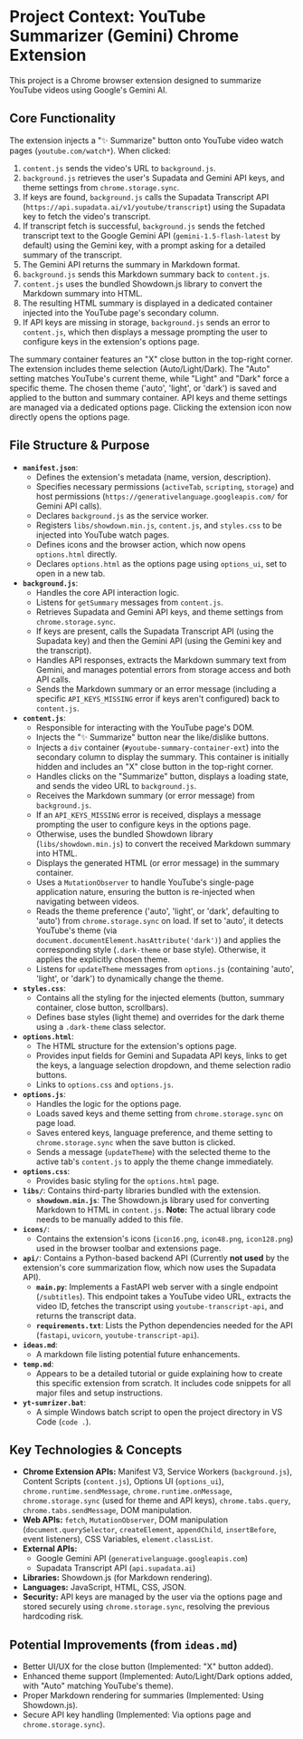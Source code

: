 # Project Context: YouTube Summarizer (Gemini) Chrome Extension

This project is a Chrome browser extension designed to summarize YouTube videos using Google's Gemini AI.

## Core Functionality

The extension injects a "✨ Summarize" button onto YouTube video watch pages (`youtube.com/watch*`). When clicked:

1.  `content.js` sends the video's URL to `background.js`.
2.  `background.js` retrieves the user's Supadata and Gemini API keys, and theme settings from `chrome.storage.sync`.
3.  If keys are found, `background.js` calls the Supadata Transcript API (`https://api.supadata.ai/v1/youtube/transcript`) using the Supadata key to fetch the video's transcript.
4.  If transcript fetch is successful, `background.js` sends the fetched transcript text to the Google Gemini API (`gemini-1.5-flash-latest` by default) using the Gemini key, with a prompt asking for a detailed summary of the transcript.
5.  The Gemini API returns the summary in Markdown format.
6.  `background.js` sends this Markdown summary back to `content.js`.
7.  `content.js` uses the bundled Showdown.js library to convert the Markdown summary into HTML.
8.  The resulting HTML summary is displayed in a dedicated container injected into the YouTube page's secondary column.
9.  If API keys are missing in storage, `background.js` sends an error to `content.js`, which then displays a message prompting the user to configure keys in the extension's options page.

The summary container features an "X" close button in the top-right corner. The extension includes theme selection (Auto/Light/Dark). The "Auto" setting matches YouTube's current theme, while "Light" and "Dark" force a specific theme. The chosen theme ('auto', 'light', or 'dark') is saved and applied to the button and summary container. API keys and theme settings are managed via a dedicated options page. Clicking the extension icon now directly opens the options page.

## File Structure & Purpose

*   **`manifest.json`**:
    *   Defines the extension's metadata (name, version, description).
    *   Specifies necessary permissions (`activeTab`, `scripting`, `storage`) and host permissions (`https://generativelanguage.googleapis.com/` for Gemini API calls).
    *   Declares `background.js` as the service worker.
    *   Registers `libs/showdown.min.js`, `content.js`, and `styles.css` to be injected into YouTube watch pages.
    *   Defines icons and the browser action, which now opens `options.html` directly.
    *   Declares `options.html` as the options page using `options_ui`, set to open in a new tab.
*   **`background.js`**:
    *   Handles the core API interaction logic.
    *   Listens for `getSummary` messages from `content.js`.
    *   Retrieves Supadata and Gemini API keys, and theme settings from `chrome.storage.sync`.
    *   If keys are present, calls the Supadata Transcript API (using the Supadata key) and then the Gemini API (using the Gemini key and the transcript).
    *   Handles API responses, extracts the Markdown summary text from Gemini, and manages potential errors from storage access and both API calls.
    *   Sends the Markdown summary or an error message (including a specific `API_KEYS_MISSING` error if keys aren't configured) back to `content.js`.
*   **`content.js`**:
    *   Responsible for interacting with the YouTube page's DOM.
    *   Injects the "✨ Summarize" button near the like/dislike buttons.
    *   Injects a `div` container (`#youtube-summary-container-ext`) into the secondary column to display the summary. This container is initially hidden and includes an "X" close button in the top-right corner.
    *   Handles clicks on the "Summarize" button, displays a loading state, and sends the video URL to `background.js`.
    *   Receives the Markdown summary (or error message) from `background.js`.
    *   If an `API_KEYS_MISSING` error is received, displays a message prompting the user to configure keys in the options page.
    *   Otherwise, uses the bundled Showdown library (`libs/showdown.min.js`) to convert the received Markdown summary into HTML.
    *   Displays the generated HTML (or error message) in the summary container.
    *   Uses a `MutationObserver` to handle YouTube's single-page application nature, ensuring the button is re-injected when navigating between videos.
    *   Reads the theme preference ('auto', 'light', or 'dark', defaulting to 'auto') from `chrome.storage.sync` on load. If set to 'auto', it detects YouTube's theme (via `document.documentElement.hasAttribute('dark')`) and applies the corresponding style (`.dark-theme` or base style). Otherwise, it applies the explicitly chosen theme.
    *   Listens for `updateTheme` messages from `options.js` (containing 'auto', 'light', or 'dark') to dynamically change the theme.
*   **`styles.css`**:
    *   Contains all the styling for the injected elements (button, summary container, close button, scrollbars).
    *   Defines base styles (light theme) and overrides for the dark theme using a `.dark-theme` class selector.
*   **`options.html`**:
    *   The HTML structure for the extension's options page.
    *   Provides input fields for Gemini and Supadata API keys, links to get the keys, a language selection dropdown, and theme selection radio buttons.
    *   Links to `options.css` and `options.js`.
*   **`options.js`**:
    *   Handles the logic for the options page.
    *   Loads saved keys and theme setting from `chrome.storage.sync` on page load.
    *   Saves entered keys, language preference, and theme setting to `chrome.storage.sync` when the save button is clicked.
    *   Sends a message (`updateTheme`) with the selected theme to the active tab's `content.js` to apply the theme change immediately.
*   **`options.css`**:
    *   Provides basic styling for the `options.html` page.
*   **`libs/`**: Contains third-party libraries bundled with the extension.
    *   **`showdown.min.js`**: The Showdown.js library used for converting Markdown to HTML in `content.js`. **Note:** The actual library code needs to be manually added to this file.
*   **`icons/`**:
    *   Contains the extension's icons (`icon16.png`, `icon48.png`, `icon128.png`) used in the browser toolbar and extensions page.
*   **`api/`**: Contains a Python-based backend API (Currently **not used** by the extension's core summarization flow, which now uses the Supadata API).
    *   **`main.py`**: Implements a FastAPI web server with a single endpoint (`/subtitles`). This endpoint takes a YouTube video URL, extracts the video ID, fetches the transcript using `youtube-transcript-api`, and returns the transcript data.
    *   **`requirements.txt`**: Lists the Python dependencies needed for the API (`fastapi`, `uvicorn`, `youtube-transcript-api`).
*   **`ideas.md`**:
    *   A markdown file listing potential future enhancements.
*   **`temp.md`**:
    *   Appears to be a detailed tutorial or guide explaining how to create this specific extension from scratch. It includes code snippets for all major files and setup instructions.
*   **`yt-sumrizer.bat`**:
    *   A simple Windows batch script to open the project directory in VS Code (`code .`).

## Key Technologies & Concepts

*   **Chrome Extension APIs:** Manifest V3, Service Workers (`background.js`), Content Scripts (`content.js`), Options UI (`options_ui`), `chrome.runtime.sendMessage`, `chrome.runtime.onMessage`, `chrome.storage.sync` (used for theme and API keys), `chrome.tabs.query`, `chrome.tabs.sendMessage`, DOM manipulation.
*   **Web APIs:** `fetch`, `MutationObserver`, DOM manipulation (`document.querySelector`, `createElement`, `appendChild`, `insertBefore`, event listeners), CSS Variables, `element.classList`.
*   **External APIs:**
    *   Google Gemini API (`generativelanguage.googleapis.com`)
    *   Supadata Transcript API (`api.supadata.ai`)
*   **Libraries:** Showdown.js (for Markdown rendering).
*   **Languages:** JavaScript, HTML, CSS, JSON.
*   **Security:** API keys are managed by the user via the options page and stored securely using `chrome.storage.sync`, resolving the previous hardcoding risk.

## Potential Improvements (from `ideas.md`)

*   Better UI/UX for the close button (Implemented: "X" button added).
*   Enhanced theme support (Implemented: Auto/Light/Dark options added, with "Auto" matching YouTube's theme).
*   Proper Markdown rendering for summaries (Implemented: Using Showdown.js).
*   Secure API key handling (Implemented: Via options page and `chrome.storage.sync`).
